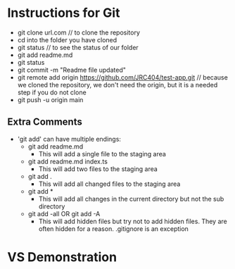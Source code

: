 # Instructions for Git

* git clone url.com // to clone the repository
* cd into the folder you have cloned
* git status // to see the status of our folder
* git add readme.md
* git status
* git commit -m "Readme file updated"
* git remote add origin https://github.com/JRC404/test-app.git // because we cloned the repository, we don't need the origin, but  it is a needed step if you do not clone
* git push -u origin main

## Extra Comments

* 'git add' can have multiple endings:
    * git add readme.md
        * This will add a single file to the staging area
    * git add readme.md index.ts
        * This will add two files to the staging area
    * git add .
        * This will add all changed files to the staging area
    * git add *
        * This will add all changes in the current directory but not the sub directory
    * git add -all OR git add -A
        * This will add hidden files but try not to add hidden files. They are often hidden for a reason. .gitignore is an exception
        
# VS Demonstration        